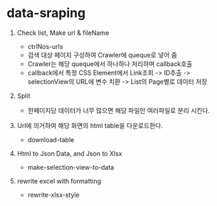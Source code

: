 # data-sraping

1. Check list, Make url & fileName
   - ctrlNos-urls
   - 검색 대상 페이지 구성하여 Crawler에 queque로 넣어 줌
   - Crawler는 해당 queque에서 하나하나 처리하며 callback호출
   - callback에서 특정 CSS Element에서 Link조회 -> ID추출 -> selectionView의 URL에 변수 치환 
     -> List의 Page별로 데이터 저장

2. Split
   - 한페이지당 데이터가 너무 많으면 해당 파일만 여러파일로 분리 시킨다.

3. Url에 의거하여 해당 화면의 html table을 다운로드한다.
   - download-table

4. Html to Json Data, and Json to Xlsx
   - make-selection-view-to-data

5. rewrite excel with formatting
   - rewrite-xlsx-style
